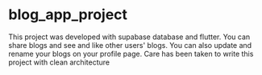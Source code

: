 # blog_app_project

This project was developed with supabase database and flutter. 
You can share blogs and see and like other users' blogs. You can also update and rename your blogs on your profile page. Care has been taken to write this project with clean architecture

